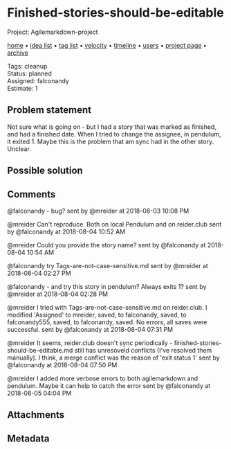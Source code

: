 # Finished-stories-should-be-editable

Project: Agilemarkdown-project

[home](../index.md) • [idea list](../ideas.md) • [tag list](../tags.md) • [velocity](../velocity.md) • [timeline](../timeline.md) • [users](../users.md) • [project page](../agilemarkdown-project.md) • [archive](archive.md)

Tags: cleanup  
Status: planned  
Assigned: falconandy  
Estimate: 1  

## Problem statement

Not sure what is going on - but I had a story that was marked as finished, and had a finished date. When I tried to change the assignee, in pendulum, it exited 1. Maybe this is the problem that am sync had in the other story. Unclear.

## Possible solution

## Comments

@falconandy - bug?
sent by @mreider at 2018-08-03 10:08 PM

@mreider Can't reproduce. Both on local Pendulum and on reider.club
sent by @falconandy at 2018-08-04 10:52 AM

@mreider Could you provide the story name?
sent by @falconandy at 2018-08-04 10:54 AM

@falconandy try Tags-are-not-case-sensitive.md
sent by @mreider at 2018-08-04 02:27 PM

@falconandy - and try this story in pendulum? Always exits 1?
sent by @mreider at 2018-08-04 02:28 PM

@mreider I tried with Tags-are-not-case-sensitive.md on reider.club.
I modified 'Assigned' to mreider, saved, to falconandy, saved, to falconandy555, saved, to falconandy, saved.
No errors, all saves were successful.
sent by @falconandy at 2018-08-04 07:31 PM

@mreider It seems, reider.club doesn't sync periodically - finished-stories-should-be-editable.md still has unresoveld conflicts (I've resolved them manually).
I think, a merge conflict was the reason of 'exit status 1'
sent by @falconandy at 2018-08-04 07:50 PM

@mreider I added more verbose errors to both agilemarkdown and pendulum. Maybe it can help to catch the error
sent by @falconandy at 2018-08-05 04:04 PM

## Attachments

## Metadata


